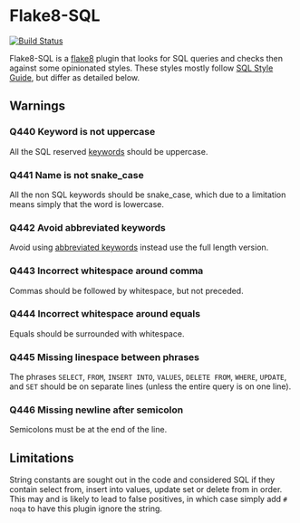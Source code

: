 # Flake8-SQL

[![Build Status](https://travis-ci.org/pgjones/flake8-sql.svg?branch=master)](https://travis-ci.org/pgjones/flake8-sql)

Flake8-SQL is a [flake8](http://flake8.readthedocs.org/en/latest/)
plugin that looks for SQL queries and checks then against some
opinionated styles. These styles mostly follow [SQL Style
Guide](http://www.sqlstyle.guide/), but differ as detailed below.

## Warnings

### Q440 Keyword is not uppercase

All the SQL reserved
[keywords](https://github.com/pgjones/flake8-sql/blob/master/flake8_sql/keywords.py)
should be uppercase.

### Q441 Name is not snake_case

All the non SQL keywords should be snake_case, which due to a
limitation means simply that the word is lowercase.

### Q442 Avoid abbreviated keywords

Avoid using [abbreviated
keywords](https://github.com/pgjones/flake8-sql/blob/master/flake8_sql/keywords.py)
instead use the full length version.

### Q443 Incorrect whitespace around comma

Commas should be followed by whitespace, but not preceded.

### Q444 Incorrect whitespace around equals

Equals should be surrounded with whitespace.

### Q445 Missing linespace between phrases

The phrases `SELECT`, `FROM`, `INSERT INTO`, `VALUES`, `DELETE FROM`,
`WHERE`, `UPDATE`, and `SET` should be on separate lines (unless the
entire query is on one line).

### Q446 Missing newline after semicolon

Semicolons must be at the end of the line.

## Limitations

String constants are sought out in the code and considered SQL if they
contain select from, insert into values, update set or delete from in
order. This may and is likely to lead to false positives, in which
case simply add `# noqa` to have this plugin ignore the string.
